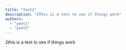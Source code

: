 ```yaml
---
title: "Test2"
description: "2This is a test to see if things work"
authors:
  - "yeet1"
  - "yeet2"
---
```


2this is a test to see if things work

<style>
    h1 {
        font-size: 3rem;
        font-weight: 800;
        margin: auto;
    }
    .text-gradient {
        background-image: var(--accent-gradient-genderfluid);
        -webkit-background-clip: text;
        -webkit-text-fill-color: transparent;
        background-size: 100%;
        background-position: 0;
    }
    .text-gradient-2 {
        background-image: var(--accent-gradient-genderfluid-2);
        -webkit-background-clip: text;
        -webkit-text-fill-color: transparent;
        background-size: 100%;
        background-position: 0;
    }
    #stuff {
        font-size: 1.5rem;
        font-weight: 500;
    }
</style>